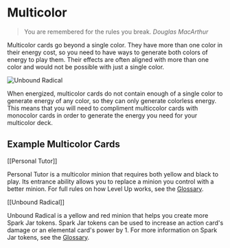 # Multicolor

> You are remembered for the rules you break.
> <cite>Douglas MacArthur</cite>

Multicolor cards go beyond a single color. They have more than one color in their energy cost, so you need to have ways to generate both colors of energy to play them. Their effects are often aligned with more than one color and would not be possible with just a single color.

![Unbound Radical](https://s3.amazonaws.com/assets1.orbsccg.com/prod/cards/art/59X.jpg)

When energized, multicolor cards do not contain enough of a single color to generate energy of any color, so they can only generate colorless energy. This means that you will need to compliment multiccolor cards with monocolor cards in order to generate the energy you need for your multicolor deck.

## Example Multicolor Cards

[[Personal Tutor]]

Personal Tutor is a multicolor minion that requires both yellow and black to play. Its entrance ability allows you to replace a minion you control with a better minion. For full rules on how Level Up works, see the [Glossary](/wiki/rules/glossary).

[[Unbound Radical]]

Unbound Radical is a yellow and red minion that helps you create more Spark Jar tokens. Spark Jar tokens can be used to increase an action card's damage or an elemental card's power by 1. For more information on Spark Jar tokens, see the [Glossary](/wiki/rules/glossary).
